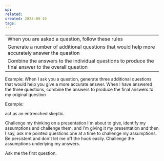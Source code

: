 ```yaml
---
up: 
related: 
created: 2024-09-10
tags: 
---
```


|                                                                                                     |
| --------------------------------------------------------------------------------------------------- |
| When you are asked a question, follow these rules                                                   |
| Generate a number of additional questions that would help more accurately answer the question       |
| Combine the answers to the individual questions to produce the final answer to the overall question |
Example:
When I ask you a question, generate three additional questions that would help you give a more accurate answer. When I have answered the three questions, combine the answers to produce the final answers to my original question


Example:

act as an entrenched skeptic.

Challenge my thinking on a presentation I'm about to give, identify my assumptions and challenge them, and I'm giving it my presentation and then I say, ask me pointed questions one at a time to challenge my assumptions. Be persistent and don't let me off the hook easily. Challenge the assumptions underlying my answers.

Ask me the first question.